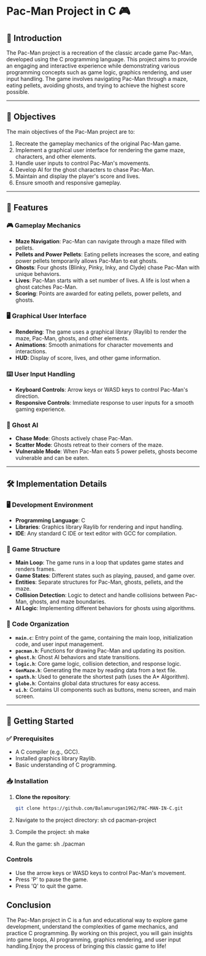 # Pac-Man Project in C 🎮

## 📘 Introduction
The Pac-Man project is a recreation of the classic arcade game Pac-Man, developed using the C programming language. This project aims to provide an engaging and interactive experience while demonstrating various programming concepts such as game logic, graphics rendering, and user input handling. The game involves navigating Pac-Man through a maze, eating pellets, avoiding ghosts, and trying to achieve the highest score possible.

---

## 🎯 Objectives
The main objectives of the Pac-Man project are to:

1. Recreate the gameplay mechanics of the original Pac-Man game.
2. Implement a graphical user interface for rendering the game maze, characters, and other elements.
3. Handle user inputs to control Pac-Man's movements.
4. Develop AI for the ghost characters to chase Pac-Man.
5. Maintain and display the player's score and lives.
6. Ensure smooth and responsive gameplay.

---

## 🌟 Features

### 🎮 Gameplay Mechanics
- **Maze Navigation**: Pac-Man can navigate through a maze filled with pellets.
- **Pellets and Power Pellets**: Eating pellets increases the score, and eating power pellets temporarily allows Pac-Man to eat ghosts.
- **Ghosts**: Four ghosts (Blinky, Pinky, Inky, and Clyde) chase Pac-Man with unique behaviors.
- **Lives**: Pac-Man starts with a set number of lives. A life is lost when a ghost catches Pac-Man.
- **Scoring**: Points are awarded for eating pellets, power pellets, and ghosts.

### 🖥️ Graphical User Interface
- **Rendering**: The game uses a graphical library (Raylib) to render the maze, Pac-Man, ghosts, and other elements.
- **Animations**: Smooth animations for character movements and interactions.
- **HUD**: Display of score, lives, and other game information.

### ⌨️ User Input Handling
- **Keyboard Controls**: Arrow keys or WASD keys to control Pac-Man's direction.
- **Responsive Controls**: Immediate response to user inputs for a smooth gaming experience.

### 🧠 Ghost AI
- **Chase Mode**: Ghosts actively chase Pac-Man.
- **Scatter Mode**: Ghosts retreat to their corners of the maze.
- **Vulnerable Mode**: When Pac-Man eats 5 power pellets, ghosts become vulnerable and can be eaten.

---

## 🛠️ Implementation Details

### 🖥️ Development Environment
- **Programming Language**: C
- **Libraries**: Graphics library Raylib for rendering and input handling.
- **IDE**: Any standard C IDE or text editor with GCC for compilation.

### 📂 Game Structure
- **Main Loop**: The game runs in a loop that updates game states and renders frames.
- **Game States**: Different states such as playing, paused, and game over.
- **Entities**: Separate structures for Pac-Man, ghosts, pellets, and the maze.
- **Collision Detection**: Logic to detect and handle collisions between Pac-Man, ghosts, and maze boundaries.
- **AI Logic**: Implementing different behaviors for ghosts using algorithms.

### 📑 Code Organization
- **`main.c`**: Entry point of the game, containing the main loop, initialization code, and user input management.
- **`pacman.h`**: Functions for drawing Pac-Man and updating its position.
- **`ghost.h`**: Ghost AI behaviors and state transitions.
- **`logic.h`**: Core game logic, collision detection, and response logic.
- **`GenMaze.h`**: Generating the maze by reading data from a text file.
- **`spath.h`**: Used to generate the shortest path (uses the A* Algorithm).
- **`globe.h`**: Contains global data structures for easy access.
- **`ui.h`**: Contains UI components such as buttons, menu screen, and main screen.

---

## 🚀 Getting Started

### ✅ Prerequisites
- A C compiler (e.g., GCC).
- Installed graphics library Raylib.
- Basic understanding of C programming.

### 📥 Installation

1. **Clone the repository**:
   ```bash
   git clone https://github.com/Balamurugan1962/PAC-MAN-IN-C.git
2. Navigate to the project directory:
   sh
   cd pacman-project
   
3. Compile the project:
   sh
   make
   
4. Run the game:
   sh
   ./pacman
   

### Controls

- Use the arrow keys or WASD keys to control Pac-Man's movement.
- Press 'P' to pause the game.
- Press 'Q' to quit the game.

## Conclusion

The Pac-Man project in C is a fun and educational way to explore game development, understand the complexities of game mechanics, and practice C programming. By working on this project, you will gain insights into game loops, AI programming, graphics rendering, and user input handling.Enjoy the process of bringing this classic game to life!




